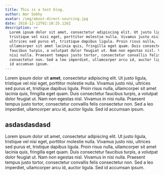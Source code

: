 ```yaml
---
title: This is a test blog.
author: Amr Sobhy
avatar: /img/about-direct-sourcing.jpg
date: 2018-12-12T02:10:25.126Z
description: >+
  Lorem ipsum dolor sit amet, consectetur adipiscing elit. Ut justo ligula,
  tristique vel nisi eget, porttitor molestie nulla. Vivamus justo nisi,
  ultrices sed purus et, tristique dapibus ligula. Proin risus nulla,
  ullamcorper sit amet lacinia quis, fringilla eget quam. Duis consectetur
  faucibus turpis, a volutpat dolor feugiat ut. Nam non egestas nisl. Vivamus in
  nisi nulla. Praesent tempus justo tortor, consectetur convallis felis
  consectetur non. Sed a leo imperdiet, ullamcorper arcu id, auctor ligula. Sed
  id accumsan ipsum.
---
```

Lorem ipsum dolor sit **amet**, consectetur adipiscing elit. Ut justo ligula, tristique vel nisi eget, porttitor molestie nulla. Vivamus justo nisi, ultrices sed purus et, tristique dapibus ligula. Proin risus nulla, ullamcorper sit amet lacinia quis, fringilla eget quam. Duis consectetur faucibus turpis, a volutpat dolor feugiat ut. Nam non egestas nisl. Vivamus in nisi nulla. Praesent tempus justo tortor, consectetur convallis felis consectetur non. Sed a leo imperdiet, ullamcorper arcu id, auctor ligula. Sed id accumsan ipsum.

## asdasdasdasd

Lorem ipsum dolor sit amet, consectetur adipiscing elit. Ut justo ligula, tristique vel nisi eget, porttitor molestie nulla. Vivamus justo nisi, ultrices sed purus et, tristique dapibus ligula. Proin risus nulla, ullamcorper sit amet lacinia quis, fringilla eget quam. Duis consectetur faucibus turpis, a volutpat dolor feugiat ut. Nam non egestas nisl. Vivamus in nisi nulla. Praesent tempus justo tortor, consectetur convallis felis consectetur non. Sed a leo imperdiet, ullamcorper arcu id, auctor ligula. Sed id accumsan ipsum.
